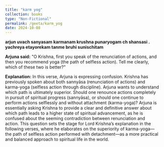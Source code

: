 ```yaml
---
title: "karm yog"
collection: books
type: "Non-Fictional"
permalink: /geeta/karm_yog
date: 2024-10-08
---
```



**arjun uvach
sanyasam karmanam krushna punaryogam ch shansasi .
yachreya etayorekam tanme bruhi sunischitam**     

**Arjuna said:**
"O Krishna, first you speak of the renunciation of actions, and then you recommend yoga (the path of selfless action). Tell me clearly, which of these two is better?"

**Explanation:**
In this verse, Arjuna is expressing confusion. Krishna has previously spoken about both sannyāsa (renunciation of actions) and karma-yoga (selfless action through discipline). Arjuna wants to understand which path is ultimately superior. Should one renounce actions completely in pursuit of spiritual progress (sannyāsa), or should one continue to perform actions selflessly and without attachment (karma-yoga)?
Arjuna is essentially asking Krishna to provide a clear and definitive answer about which path leads to a higher state of spiritual advancement, as he is confused about the seeming contradiction between renunciation and action.
This question sets the stage for Lord Krishna’s explanation in the following verses, where he elaborates on the superiority of karma-yoga—the path of selfless action performed with detachment—as a more practical and balanced approach to spiritual life in the world.

